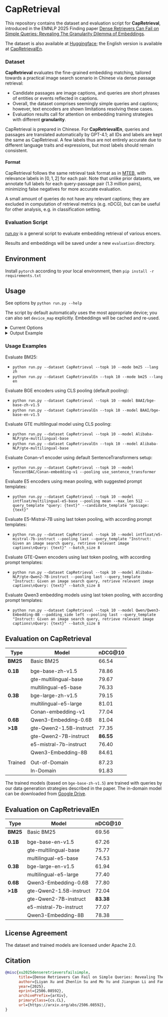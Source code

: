 # CapRetrieval

This repository contains the dataset and evaluation script for **CapRetrieval**, introduced in the EMNLP 2025 Finding paper [Dense Retrievers Can Fail on Simple Queries: Revealing The Granularity Dilemma of Embeddings](https://arxiv.org/abs/2506.08592).

The dataset is also available at [Huggingface](https://huggingface.co/datasets/lxucs/CapRetrieval); the English version is available at [CapRetrievalEn](https://huggingface.co/datasets/lxucs/CapRetrievalEn).

### Dataset

**CapRetrieval** evaluates the fine-grained embedding matching, tailored towards a practical image search scenario in Chinese via dense passage retrieval:
- Candidate passages are image captions, and queries are short phrases of entities or events reflected in captions.
- Overall, the dataset comprises seemingly simple queries and captions; however, text encoders are shown limitations resolving these cases.
- Evaluation results call for attention on embedding training strategies with different **granularity**.

CapRetrieval is prepared in Chinese. For **CapRetrievalEn**, queries and passages are translated automatically by GPT-4.1; all IDs and labels are kept the same as CapRetrieval. A few labels thus are not entirely accurate due to different language traits and expressions, but most labels should remain consistent.

#### Format

CapRetrieval follows the same retrieval task format as in [MTEB](https://huggingface.co/spaces/mteb/leaderboard), with relevance labels in $[0,1,2]$ for each pair.
Note that unlike prior datasets, we annotate full labels for each query-passage pair (1.3 million pairs), minimizing false negatives for more accurate evaluation.

A small amount of queries do not have any relevant captions; they are excluded in computation of retrieval metrics (e.g. nDCG), but can be useful for other analysis, e.g. in classification setting.

### Evaluation Script

[run.py](run.py) is a general script to evaluate embedding retrieval of various encers.

Results and embeddings will be saved under a new `evaluation` directory.


## Environment

Install `pytorch` according to your local environment, then `pip install -r requirements.txt`


## Usage

See options by `python run.py --help`

The script by default automatically uses the most appropriate device; you can also set `device_map` explicitly. Embeddings will be cached and re-used.

<details>
  <summary>Current Options</summary>

```
options:
  -h, --help            show this help message and exit
  --dataset DATASET     Dataset name
  --lang {en,zh}        Dataset language (for BM25)
  --mode {dense,bm25}   Search mode
  --model MODEL         HF model name or path
  --device_map DEVICE_MAP
                        Set model device map explicitly
  --max_len MAX_LEN     Max seq length
  --pooling {cls,mean,last,use_sentence_transformer}
                        Encoder pooling style
  --disable_normalization
                        Disable embedding normalization
  --query_template QUERY_TEMPLATE
                        Prompt template for query
  --candidate_template CANDIDATE_TEMPLATE
                        Prompt template for candidate
  --padding_side {left,right}
                        Tokenizer padding side
  --threshold THRESHOLD
                        Use results under distance threshold for evaluation
  --topk TOPK           Use top k results for evaluation
  --batch_size BATCH_SIZE
                        Eval batch size
  --result_path RESULT_PATH
                        Compute metrics of existing results directly
```
</details>

<details>
  <summary>Output Example</summary>

```
Search: 100%|██████████| 404/404 [00:00<00:00, 5315.29it/s]
Metrics for dataset CapRetrieval:
Query evaluation: reciprocal_rank @top10 = 88.70
Query evaluation: average_precision @top10 = 82.91
Query evaluation: ndcg @top10 = 78.86
Query evaluation: hit @top10 = 92.08
Query evaluation: query_precision = 38.22
Query evaluation: query_recall = 68.71
Query evaluation: pair_precision = 38.22
Query evaluation: pair_recall = 32.97
Query evaluation: query_f1 = 49.12
Query evaluation: query_f2 = 59.25
Query evaluation: pair_f1 = 35.40
Query evaluation: pair_f2 = 33.90

Saved 404 query results to evaluation/results.CapRetrieval.bge-base-zh-v1.5.top10.json
Saved report to evaluation/report.CapRetrieval.bge-base-zh-v1.5.top10.json
```
</details>

### Usage Examples

Evaluate BM25:

- `python run.py --dataset CapRetrieval --topk 10 --mode bm25 --lang zh`
- `python run.py --dataset CapRetrievalEn --topk 10 --mode bm25 --lang en`

Evaluate BGE encoders using CLS pooling (default pooling):

- `python run.py --dataset CapRetrieval --topk 10 --model BAAI/bge-base-zh-v1.5`
- `python run.py --dataset CapRetrievalEn --topk 10 --model BAAI/bge-base-en-v1.5`

Evaluate GTE multilingual model using CLS pooling:

- `python run.py --dataset CapRetrieval --topk 10 --model Alibaba-NLP/gte-multilingual-base`
- `python run.py --dataset CapRetrievalEn --topk 10 --model Alibaba-NLP/gte-multilingual-base`

Evaluate Conan-v1 encoder using default SentenceTransformers setup:

- `python run.py --dataset CapRetrieval --topk 10 --model TencentBAC/Conan-embedding-v1 --pooling use_sentence_transformer`

Evaluate E5 encoders using mean pooling, with suggested prompt templates:

- `python run.py --dataset CapRetrieval --topk 10 --model intfloat/multilingual-e5-base --pooling mean --max_len 512 --query_template "query: {text}" --candidate_template "passage: {text}"`

Evaluate E5-Mistral-7B using last token pooling, with according prompt templates:
    
- `python run.py --dataset CapRetrieval --topk 10 --model intfloat/e5-mistral-7b-instruct --pooling last --query_template "Instruct: Given an image search query, retrieve relevant image captions\nQuery: {text}" --batch_size 8`

Evaluate GTE-Qwen encoders using last token pooling, with according prompt templates:
    
- `python run.py --dataset CapRetrieval --topk 10 --model Alibaba-NLP/gte-Qwen2-7B-instruct --pooling last --query_template "Instruct: Given an image search query, retrieve relevant image captions\nQuery: {text}" --batch_size 8`

Evaluate Qwen3 embedding models using last token pooling, with according prompt templates:

- `python run.py --dataset CapRetrieval --topk 10 --model Qwen/Qwen3-Embedding-8B --padding_side left --pooling last --query_template "Instruct: Given an image search query, retrieve relevant image captions\nQuery: {text}" --batch_size 8`


## Evaluation on CapRetrieval

| Type     | Model                   | nDCG@10   |
|----------|-------------------------|-----------|
| **BM25** | Basic BM25              | 66.54     |
|          |                         |           |
| **0.1B** | bge-base-zh-v1.5        | 78.86     |
|          | gte-multilingual-base   | 79.67     |
|          | multilingual-e5-base    | 76.33     |
| **0.3B** | bge-large-zh-v1.5       | 79.15     |
|          | multilingual-e5-large   | 81.01     |
|          | Conan-embedding-v1      | 77.04     |
| **0.6B** | Qwen3-Embedding-0.6B    | 81.04     |
| **>1B**  | gte-Qwen2-1.5B-instruct | 77.35     |
|          | gte-Qwen2-7B-instruct   | **86.55** |
|          | e5-mistral-7b-instruct  | 76.40     |
|          | Qwen3-Embedding-8B      | 84.61     |
|          |                         |           |
| Trained  | Out-of-Domain           | 87.23     |
|          | In-Domain               | 91.83     |


The trained models (based on `bge-base-zh-v1.5`) are trained with queries by our data generation strategies described in the paper. The in-domain model can be downloaded from [Google Drive](https://drive.google.com/drive/folders/1l2pvELMQPKjhAasNGaY7d14jMK0iCRhj).


## Evaluation on CapRetrievalEn

| Type     | Model                   | nDCG@10   |
|----------|-------------------------|-----------|
| **BM25** | Basic BM25              | 69.56     |
|          |                         |           |
| **0.1B** | bge-base-en-v1.5        | 67.26     |
|          | gte-multilingual-base   | 75.77     |
|          | multilingual-e5-base    | 74.53     |
| **0.3B** | bge-large-en-v1.5       | 61.94     |
|          | multilingual-e5-large   | 77.40     |
| **0.6B** | Qwen3-Embedding-0.6B    | 77.80     |
| **>1B**  | gte-Qwen2-1.5B-instruct | 72.04     |
|          | gte-Qwen2-7B-instruct   | **83.38** |
|          | e5-mistral-7b-instruct  | 77.07     |
|          | Qwen3-Embedding-8B      | 78.38     |


## License Agreement

The dataset and trained models are licensed under Apache 2.0. 


## Citation

```bibtex
@misc{xu2025denseretrieversfailsimple,
      title={Dense Retrievers Can Fail on Simple Queries: Revealing The Granularity Dilemma of Embeddings}, 
      author={Liyan Xu and Zhenlin Su and Mo Yu and Jiangnan Li and Fandong Meng and Jie Zhou},
      year={2025},
      eprint={2506.08592},
      archivePrefix={arXiv},
      primaryClass={cs.CL},
      url={https://arxiv.org/abs/2506.08592}, 
}
```
